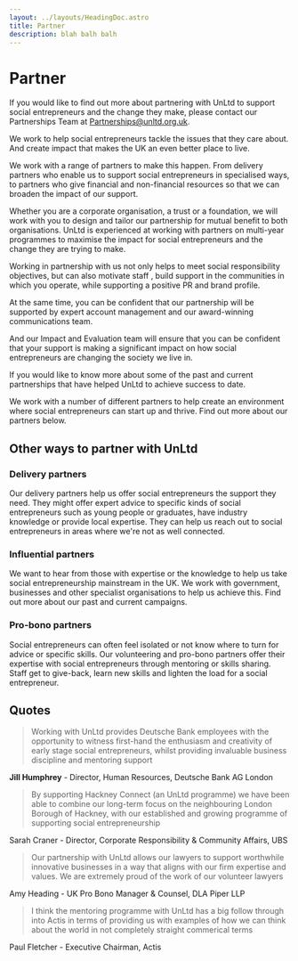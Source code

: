 ```yaml
---
layout: ../layouts/HeadingDoc.astro
title: Partner
description: blah balh balh
---
```


# Partner

If you would like to find out more about partnering with UnLtd to support social entrepreneurs and the change they make, please contact our Partnerships Team at [Partnerships@unltd.org.uk](mailto:Partnerships@unltd.org.uk).

We work to help social entrepreneurs tackle the issues that they care about. And create impact that makes the UK an even better place to live.

We work with a range of partners to make this happen. From delivery partners who enable us to support social entrepreneurs in specialised ways, to partners who give financial and non-financial resources so that we can broaden the impact of our support.

Whether you are a corporate organisation, a trust or a foundation, we will work with you to design and tailor our partnership for mutual benefit to both organisations. UnLtd is experienced at working with partners on multi-year programmes to maximise the impact for social entrepreneurs and the change they are trying to make.

Working in partnership with us not only helps to meet social responsibility objectives, but can also motivate staff , build support in the communities in which you operate, while supporting a positive PR and brand profile.

At the same time, you can be confident that our partnership will be supported by expert account management and our award-winning communications team.

And our Impact and Evaluation team will ensure that you can be confident that your support is making a significant impact on how social entrepreneurs are changing the society we live in.

If you would like to know more about some of the past and current partnerships that have helped UnLtd to achieve success to date.

We work with a number of different partners to help create an environment where social entrepreneurs can start up and thrive. Find out more about our partners below.

## Other ways to partner with UnLtd

### Delivery partners

Our delivery partners help us offer social entrepreneurs the support they need. They might offer expert advice to specific kinds of social entrepreneurs such as young people or graduates, have industry knowledge or provide local expertise. They can help us reach out to social entrepreneurs in areas where we're not as well connected.

### Influential partners

We want to hear from those with expertise or the knowledge to help us take social entrepreneurship mainstream in the UK. We work with government, businesses and other specialist organisations to help us achieve this. Find out more about our past and current campaigns.

### Pro-bono partners

Social entrepreneurs can often feel isolated or not know where to turn for advice or specific skills. Our volunteering and pro-bono partners offer their expertise with social entrepreneurs through mentoring or skills sharing. Staff get to give-back, learn new skills and lighten the load for a social entrepreneur.

## Quotes

> Working with UnLtd provides Deutsche Bank employees with the opportunity to witness first-hand the enthusiasm and creativity of early stage social entrepreneurs, whilst providing invaluable business discipline and mentoring support

**Jill Humphrey** - Director, Human Resources, Deutsche Bank AG London

> By supporting Hackney Connect (an UnLtd programme) we have been able to combine our long-term focus on the neighbouring London Borough of Hackney, with our established and growing programme of supporting social entrepreneurship

Sarah Craner - Director, Corporate Responsibility & Community Affairs, UBS

> Our partnership with UnLtd allows our lawyers to support worthwhile innovative businesses in a way that aligns with our firm expertise and values. We are extremely proud of the work of our volunteer lawyers

Amy Heading - UK Pro Bono Manager & Counsel, DLA Piper LLP

> I think the mentoring programme with UnLtd has a big follow through into Actis in terms of providing us with examples of how we can think about the world in not completely straight commerical terms

Paul Fletcher - Executive Chairman, Actis
